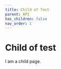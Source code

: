 ```yaml
---
title: Child of Test
parent: API
has_children: false
nav_order: 1
---
```


# Child of test

I am a child page.